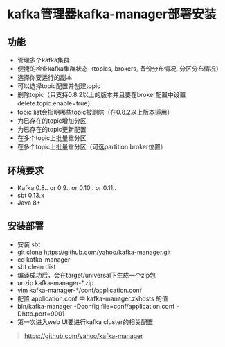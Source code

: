 # kafka管理器kafka-manager部署安装

## 功能
  + 管理多个kafka集群
  + 便捷的检查kafka集群状态（topics, brokers, 备份分布情况, 分区分布情况）
  + 选择你要运行的副本
  + 可以选择topic配置并创建topic
  + 删除topic（只支持0.8.2以上的版本并且要在broker配置中设置delete.topic.enable=true）
  + topic list会指明哪些topic被删除（在0.8.2以上版本适用）
  + 为已存在的topic增加分区
  + 为已存在的topic更新配置
  + 在多个topic上批量重分区
  + 在多个topic上批量重分区（可选partition broker位置）

## 环境要求
  + Kafka 0.8.. or 0.9.. or 0.10.. or 0.11..
  + sbt 0.13.x
  + Java 8+

## 安装部署
  + 安装 sbt
  + git clone https://github.com/yahoo/kafka-manager.git
  + cd kafka-manager
  + sbt clean dist
  + 编译成功后，会在target/universal下生成一个zip包
  + unzip kafka-manager-*.zip
  + vim kafka-manager-*/conf/application.conf
  + 配置 application.conf 中 kafka-manager.zkhosts 的值
  + bin/kafka-manager -Dconfig.file=conf/application.conf -Dhttp.port=9001
  + 第一次进入web UI要进行kafka cluster的相关配置

> https://github.com/yahoo/kafka-manager
